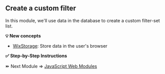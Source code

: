 ## Create a custom filter

In this module, we'll use data in the database to create a custom filter-set list.

**:bulb: New concepts**
- [WixStorage](https://www.wix.com/corvid/new-reference/wix-storage#top): Store data in the user's browser

**:white_check_mark: Step-by-Step Instructions**



:fast_forward: Next Module => [JavaScript Web Modules](JS_WEB_MODULES.md) 
